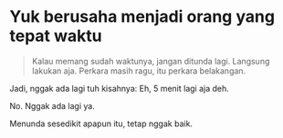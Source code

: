 # Yuk berusaha menjadi orang yang tepat waktu

> Kalau memang sudah waktunya, jangan ditunda lagi. Langsung lakukan aja. Perkara masih ragu, itu perkara belakangan.

Jadi, nggak ada lagi tuh kisahnya: Eh, 5 menit lagi aja deh.

No. Nggak ada lagi ya. 

Menunda sesedikit apapun itu, tetap nggak baik.